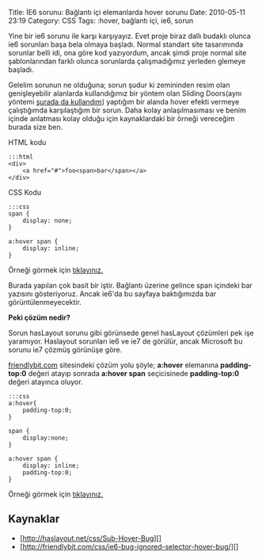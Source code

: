 Title: İE6 sorunu: Bağlantı içi elemanlarda hover sorunu
Date: 2010-05-11 23:19
Category: CSS
Tags: :hover, bağlantı içi, ie6, sorun

Yine bir ie6 sorunu ile karşı karşıyayız. Evet proje biraz dallı budaklı
olunca ie6 sorunları başa bela olmaya başladı. Normal standart site
tasarımında sorunlar belli idi, ona göre kod yazıyordum, ancak şimdi
proje normal site şablonlarından farklı olunca sorunlarda çalışmadığımız
yerleden glemeye başladı.

Gelelim sorunun ne olduğuna; sorun şudur ki zemininden resim olan
genişleyebilir alanlarda kullandığımız bir yöntem olan Sliding
Doors(aynı yöntemi [şurada da kullandım][]) yaptığım bir alanda hover
efekti vermeye çalıştığımda karşılaştığım bir sorun. Daha kolay
anlaşılmasıması ve benim içinde anlatması kolay olduğu için
kaynaklardaki bir örneği vereceğim burada size ben.

HTML kodu

	:::html
	<div>
		<a href="#">foo<span>bar</span></a>
	</div> 

CSS Kodu

	:::css
	span { 
		display: none; 
	} 
	
	a:hover span {
		display: inline; 
	} 

Örneği görmek için [tıklayınız.][]

Burada yapılan çok basit bir iştir. Bağlantı üzerine gelince span
içindeki bar yazısını gösteriyoruz. Ancak ie6'da bu sayfaya baktığımızda
bar görüntülenmeyecektir. 

**Peki çözüm nedir?**

Sorun hasLayout sorunu gibi görünsede genel hasLayout çözümleri pek işe
yaramıyor. Haslayout sorunları ie6 ve ie7 de görülür, ancak Microsoft bu
sorunu ie7 çözmüş görünüşe göre.

[friendlybit.com][] sitesindeki çözüm yolu şöyle; **a:hover** elemanına
**padding-top:0** değeri atayıp sonrada **a:hover span** seçicisinede
**padding-top:0** değeri atayınca oluyor.

	:::css
	a:hover{ 
		padding-top:0; 
	} 
	
	span { 
		display:none; 
	} 
	
	a:hover span { 
		display: inline; 
		padding-top:0; 
	} 

Örneği görmek için [tıklayınız.][1]

## Kaynaklar

-   [http://haslayout.net/css/Sub-Hover-Bug][]
-   [http://friendlybit.com/css/ie6-bug-ignored-selector-hover-bug/][]


  [şurada da kullandım]: http://www.fatihhayrioglu.com/css-ile-sekmelitab-menu-yapimi/
    "şurada da kullandım"
  [tıklayınız.]: http://fatihhayrioglu.com/dokumanlar/sub_hover/ie_sub_hover.html
  [friendlybit.com]: http://friendlybit.com "friendlybit.com"
  [1]: http://fatihhayrioglu.com/dokumanlar/sub_hover/ie_sub_hover_coz.html
  [http://haslayout.net/css/Sub-Hover-Bug]: http://haslayout.net/css/Sub-Hover-Bug
    "http://haslayout.net/css/Sub-Hover-Bug"
  [http://friendlybit.com/css/ie6-bug-ignored-selector-hover-bug/]: http://friendlybit.com/css/ie6-bug-ignored-selector-hover-bug/
    "http://friendlybit.com/css/ie6-bug-ignored-selector-hover-bug/"
